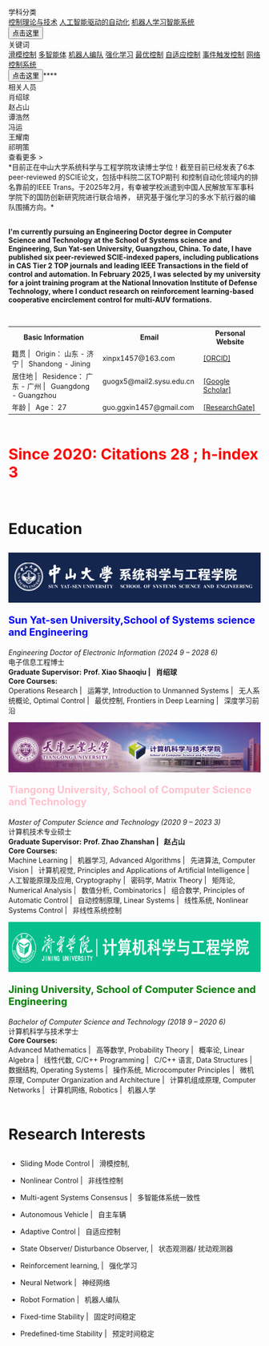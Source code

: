 
<div>
    <div>
        <div class="sidebar">
        <div class="sidebar-section">
            <div class="sidebar-title">学科分类</div>
            <a href="#" class="subject-item">控制理论与技术</a>
            <a href="#" class="subject-item">人工智能驱动的自动化</a>
            <a href="#" class="subject-item">机器人学习智能系统</a>
        </div>
<button type="button" onclick="alert('Hello World!')">点击这里</button>
        <div class="sidebar-section">
            <div class="sidebar-title">关键词</div>
             <a href="#" class="keyword-item">滑模控制</a>
            <a href="#" class="keyword-item">多智能体</a>
            <a href="#" class="keyword-item">机器人编队</a>
            <a href="#" class="keyword-item">强化学习</a>
            <a href="#" class="keyword-item">最优控制</a>
            <a href="#" class="keyword-item">自适应控制</a>
            <a href="#" class="keyword-item">事件触发控制</a>
            <a href="#" class="keyword-item">网络控制系统</a>
        </div>
<button type="button" onclick="alert('Hello World!')">点击这里</button>****
        <div class="sidebar-section">
            <div class="sidebar-title">相关人员</div>
            <div class="people-container">
                <div class="person-tag">肖绍球</div>
                <div class="person-tag">赵占山</div>
                <div class="person-tag">谭浩然</div>
                <div class="person-tag">冯运</div>
                <div class="person-tag">王耀南</div>
                <div class="person-tag">祁明策</div>
            </div>
            <div class="view-more">查看更多 ></div>
        </div>
    </div>
    </div>
    <div>
*目前正在中山大学系统科学与工程学院攻读博士学位！截至目前已经发表了6本peer-reviewed 的SCIE论文，包括中科院二区TOP期刊
和控制自动化领域内的排名靠前的IEEE Trans。于2025年2月，有幸被学校派遣到中国人民解放军军事科学院下的国防创新研究院进行联合培养，
研究基于强化学习的多水下航行器的编队围捕方向。*<br>
<br>

**I'm currently pursuing an Engineering Doctor  degree in Computer Science and Technology
at the School of Systems science and Engineering, Sun Yat-sen University, Guangzhou, China. To date, 
I have published six peer-reviewed SCIE-indexed papers, including publications in CAS Tier 2 TOP 
journals and leading IEEE Transactions in the field of control and automation. In February 2025, 
I was selected by my university for a joint training program at the National Innovation Institute 
of Defense Technology, where I conduct research on reinforcement learning-based cooperative encirclement control for
multi-AUV formations.**
 
<br>

<!--**居住地 |&ensp; Current Residence： 广东 - 广州 |&ensp;  Guangdong - Guangzhou** <br> 
#### Email  
<code>xinpx1457@163.com</code>  
<code>guogx5@mail2.sysu.edu.cn</code> <br>
<code>guo.ggxin1457@gmail.com</code>
#### Personal Website  

<a href="https://orcid.org/0000-0002-3080-9244"> [ORCID] </a>

<a href = "https://scholar.google.com/citations?user=A5YN3oUAAAAJ&hl=en" >[Google Scholar]</a>

<a href="https://www.researchgate.net/profile/Guangxin-Guo-4?ev=hdr_xprf"> [ResearchGate]</a>-->


 <table border="0"> <!-- border="0" 用于显示边框，实际开发中推荐使用CSS来控制样式 -->
    <tr>
        <th>Basic Information</th>
        <th> Email  </th>
        <th>Personal Website  </th>
    </tr>
    <tr>
        <td>籍贯 |&ensp;  Origin： 山东 - 济宁 |&ensp;  Shandong - Jining   </td>
        <td>xinpx1457@163.com</td>
        <td><a href="https://orcid.org/0000-0002-3080-9244"> [ORCID] </a></td>
    </tr>
   <tr>
        <td>居住地 |&ensp;  Residence： 广东 - 广州 |&ensp;  Guangdong - Guangzhou &nbsp; &nbsp;</td>
        <td>guogx5@mail2.sysu.edu.cn &nbsp; &nbsp;</td>
        <td><a href = "https://scholar.google.com/citations?user=A5YN3oUAAAAJ&hl=en" >[Google Scholar]</a></td>
    </tr>
   <tr>
        <td>年龄 |&ensp; Age： 27 </td>
        <td>guo.ggxin1457@gmail.com</td>
        <td><a href="https://www.researchgate.net/profile/Guangxin-Guo-4?ev=hdr_xprf"> [ResearchGate]</a></td>
    </tr>
</table>

<br>

####  <p style="color: red; font-size: 30px"> Since 2020: Citations	28	;  h-index	3	</p>

<br>

####  <p style="color: balck; font-size: 30px"> Education    </p>
<!-- ![sysu](..\static\assets\img\sysu.png)-->
<img src="..\static\assets\img\sysu.png" alt="SYSU" width="800" height="100">

**<p style="color: blue; font-size: 20px">Sun Yat-sen University,School of Systems science and Engineering** </p>
*Engineering Doctor of Electronic Information (2024 9 – 2028 6)* <br>
电子信息工程博士<br> 
**Graduate Supervisor:** **Prof. Xiao Shaoqiu |&ensp; 肖绍球** <br> 
**Core Courses:** <br>
Operations Research  |&ensp;  运筹学, 
Introduction to Unmanned Systems |&ensp;  无人系统概论,
Optimal Control |&ensp;  最优控制,
Frontiers in Deep Learning |&ensp;  深度学习前沿 <br>


<img src="..\static\assets\img\tgu.png" alt="tgu" width="800" height="100">

**<p style="color: pink; font-size: 20px">Tiangong University, School of  Computer Science and Technology</p>**
*Master of  Computer Science and Technology (2020 9 – 2023 3)* <br>
计算机技术专业硕士<br>
**Graduate Supervisor:** **Prof. Zhao Zhanshan |&ensp; 赵占山** <br>
**Core Courses:** <br>
Machine Learning |&ensp; 机器学习, Advanced Algorithms |&ensp; 先进算法, Computer Vision |&ensp; 计算机视觉,
Principles and Applications of Artificial Intelligence |&ensp; 人工智能原理及应用, Cryptography |&ensp; 密码学,
Matrix Theory |&ensp; 矩阵论, Numerical Analysis |&ensp; 数值分析, Combinatorics |&ensp; 组合数学, 
Principles of Automatic Control |&ensp; 自动控制原理, Linear Systems |&ensp; 线性系统, Nonlinear Systems Control |&ensp; 非线性系统控制 <br>

<img src="..\static\assets\img\jnu.png" alt="jnu" width="800" height="100">

**<p style="color: green; font-size: 20px">Jining University, School of  Computer Science and Engineering</p>**
*Bachelor of  Computer Science and Technology  (2018 9  – 2020 6)* <br>
计算机科学与技术学士<br>
**Core Courses:** <br>
Advanced Mathematics |&ensp; 高等数学, Probability Theory |&ensp; 概率论, Linear Algebra |&ensp; 线性代数, 
C/C++ Programming |&ensp; C/C++ 语言, Data Structures |&ensp; 数据结构, Operating Systems |&ensp; 操作系统,
Microcomputer Principles |&ensp; 微机原理, Computer Organization and Architecture |&ensp; 计算机组成原理, 
Computer Networks |&ensp; 计算机网络, Robotics |&ensp; 机器人学  <br>

<br>

#### <p style="color: balck; font-size: 30px"> Research Interests   </p>
* Sliding Mode Control |&ensp; 滑模控制, 
* Nonlinear Control |&ensp; 非线性控制
* Multi-agent Systems Consensus |&ensp; 多智能体系统一致性
* Autonomous Vehicle |&ensp; 自主车辆
* Adaptive Control |&ensp; 自适应控制
* State Observer/ Disturbance Observer, |&ensp; 状态观测器/ 扰动观测器
* Reinforcement learning, |&ensp; 强化学习
* Neural Network |&ensp; 神经网络
* Robot Formation |&ensp; 机器人编队
* Fixed-time Stability |&ensp; 固定时间稳定
* Predefined-time Stability |&ensp; 预定时间稳定

    </div>
</div>
     
